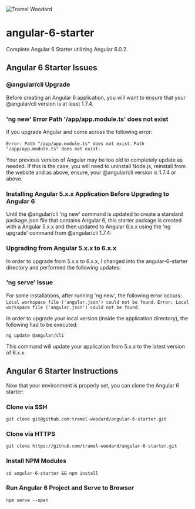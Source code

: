 ![Tramel Woodard](http://tramelwoodard.com/images/global/tlw_icon.png "Tramel Woodard")
# angular-6-starter
Complete Angular 6 Starter utilizing Angular 6.0.2.

## Angular 6 Starter Issues
### @angular/cli Upgrade
Before creating an Angular 6 application, you will want to ensure that your @angular/cli version is at least 1.7.4.

### 'ng new' Error Path '/app/app.module.ts' does not exist
If you upgrade Angular and come across the following error:

`Error: Path "/app/app.module.ts" does not exist.`
`Path "/app/app.module.ts" does not exist.`

Your previous version of Angular may be too old to completely update as needed. If this is the case, you will need to uninstall Node.js, reinstall from the website and as above, ensure, your @angular/cli version is 1.7.4 or above.

### Installing Angular 5.x.x Application Before Upgrading to Angular 6
Until the @angular/cli 'ng new' command is updated to create a standard package.json file that contains Angular 6, this starter package is created with a Angular 5.x.x and then updated to Angular 6.x.x using the 'ng upgrade' command from @angular/cli 1.7.4:

### Upgrading from Angular 5.x.x to 6.x.x
In order to upgrade from 5.x.x to 6.x.x, I changed into the angular-6-starter directory and performed the following updates:


### 'ng serve' Issue
For some installations, after running 'ng new', the following error occurs:
`Local workspace file ('angular.json') could not be found.`
`Error: Local workspace file ('angular.json') could not be found.`

In order to upgrade your local version (inside the application directory), the following had to be executed:

`ng update @angular/cli`

This command will update your application from 5.x.x to the latest version of 6.x.x.


## Angular 6 Starter Instructions
Now that your environment is properly set, you can clone the Angular 6 starter:

### Clone via SSH
`git clone git@github.com:tramel-woodard/angular-6-starter.git`

### Clone via HTTPS
`git clone https://github.com/tramel-woodard/angular-6-starter.git`

### Install NPM Modules
`cd angular-6-starter && npm install`

### Run Angular 6 Project and Serve to Browser
`npm serve --open`


